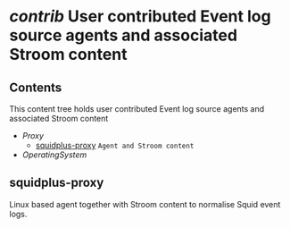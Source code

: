 # _contrib_ User contributed Event log source agents and associated Stroom content

## Contents

This content tree holds user contributed Event log source agents and associated Stroom content

* _Proxy_ 
    * [squidplus-proxy](#squidplus-proxy) `Agent and Stroom content`
* _OperatingSystem_

## squidplus-proxy

Linux based agent together with Stroom content to normalise Squid event logs.
